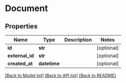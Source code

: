 # Document

## Properties
Name | Type | Description | Notes
------------ | ------------- | ------------- | -------------
**id** | **str** |  | [optional] 
**external_id** | **str** |  | [optional] 
**created_at** | **datetime** |  | [optional] 

[[Back to Model list]](../README.md#documentation-for-models) [[Back to API list]](../README.md#documentation-for-api-endpoints) [[Back to README]](../README.md)

